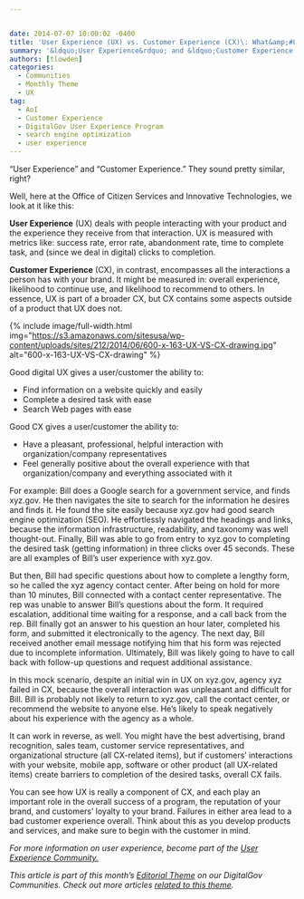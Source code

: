 ```yaml
---


date: 2014-07-07 10:00:02 -0400
title: 'User Experience (UX) vs. Customer Experience (CX)\: What&amp;#8217;s the Dif?'
summary: '&ldquo;User Experience&rdquo; and &ldquo;Customer Experience.&rdquo; They sound pretty similar, right? Well, here at the Office of Citizen Services and Innovative Technologies, we look at it like this\: User Experience (UX) deals with people interacting with your product and the experience they receive from that interaction. UX is measured with metrics like\: success rate, error rate,'
authors: [tlowden]
categories:
  - Communities
  - Monthly Theme
  - UX
tag:
  - AoI
  - Customer Experience
  - DigitalGov User Experience Program
  - search engine optimization
  - user experience
---
```


“User Experience” and “Customer Experience.” They sound pretty similar, right?

Well, here at the Office of Citizen Services and Innovative Technologies, we look at it like this:

**User Experience** (UX) deals with people interacting with your product and the experience they receive from that interaction. UX is measured with metrics like: success rate, error rate, abandonment rate, time to complete task, and (since we deal in digital) clicks to completion.

**Customer Experience** (CX), in contrast, encompasses all the interactions a person has with your brand. It might be measured in: overall experience, likelihood to continue use, and likelihood to recommend to others. In essence, UX is part of a broader CX, but CX contains some aspects outside of a product that UX does not.


{% include image/full-width.html img="https://s3.amazonaws.com/sitesusa/wp-content/uploads/sites/212/2014/06/600-x-163-UX-VS-CX-drawing.jpg" alt="600-x-163-UX-VS-CX-drawing" %}

Good digital UX gives a user/customer the ability to:

  * Find information on a website quickly and easily
  * Complete a desired task with ease
  * Search Web pages with ease

Good CX gives a user/customer the ability to:

  * Have a pleasant, professional, helpful interaction with organization/company representatives
  * Feel generally positive about the overall experience with that organization/company and everything associated with it

For example: Bill does a Google search for a government service, and finds xyz.gov. He then navigates the site to search for the information he desires and finds it. He found the site easily because xyz.gov had good search engine optimization (SEO). He effortlessly navigated the headings and links, because the information infrastructure, readability, and taxonomy was well thought-out. Finally, Bill was able to go from entry to xyz.gov to completing the desired task (getting information) in three clicks over 45 seconds. These are all examples of Bill’s  user experience with xyz.gov.

But then, Bill had specific questions about how to complete a lengthy form, so he called the xyz agency contact center. After being on hold for more than 10 minutes, Bill connected with a contact center representative. The rep was unable to answer Bill’s  questions about the form. It required escalation, additional time waiting for a response, and a call back from the rep. Bill finally got an answer to his question an hour later, completed his form, and submitted it electronically to the agency. The next day, Bill received another email message notifying him that his form was rejected due to incomplete information. Ultimately, Bill was likely going to have to call back with follow-up questions and request additional assistance.

In this mock scenario, despite an initial win in UX on xyz.gov, agency xyz failed in CX, because the overall interaction was unpleasant and difficult for Bill. Bill is probably not likely to return to xyz.gov, call the contact center, or recommend the website to anyone else. He’s  likely to speak negatively about his experience with the agency as a whole.

It can work in reverse, as well. You might have the best advertising, brand recognition, sales team, customer service representatives, and organizational structure (all CX-related items), but if customers’ interactions with your website, mobile app, software or other product (all UX-related items) create barriers to completion of the desired tasks, overall CX fails.

You can see how UX is really a component of CX, and each play an important role in the overall success of a program, the reputation of your brand, and customers’ loyalty to your brand. Failures in either area lead to a bad customer experience overall. Think about this as you develop products and services, and make sure to begin with the customer in mind.

_For more information on user experience, become part of the [User Experience Community.](https://www.WHATEVER/communities/federal-user-experience-community-of-practice/)_

_This article is part of this month&#8217;s [Editorial Theme](https://www.WHATEVER/join-digitalgov/#guidelines) on our DigitalGov Communities. Check out more articles [related to this theme](https://www.WHATEVER/recent-monthly-themes/ "Recent Monthly Themes")._